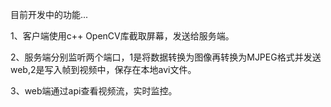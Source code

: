 目前开发中的功能...

1、客户端使用c++ OpenCV库截取屏幕，发送给服务端。

2、服务端分别监听两个端口，1是将数据转换为图像再转换为MJPEG格式并发送web,2是写入帧到视频中，保存在本地avi文件。

3、web端通过api查看视频流，实时监控。





